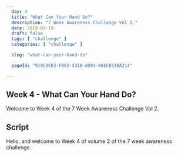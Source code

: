 ```yaml
---
  day: 4
  title: "What Can Your Hand Do?"
  description: "7 Week Awareness Challenge Vol 2."
  date: 2019-03-19
  draft: false
  tags: [ "challenge" ]
  categories: [ "challenge" ]

  slug: "what-can-your-hand-do"

  pageId: "919C0EB3-FB82-431B-AD94-06ECB51BA214"

---
```


## Week 4 - What Can Your Hand Do?

Welcome to Week 4 of the 7 Week Awareness Challenge Vol 2.


## Script

Hello, and welcome to Week 4 of volume 2 of the 7 week awareness challenge.

